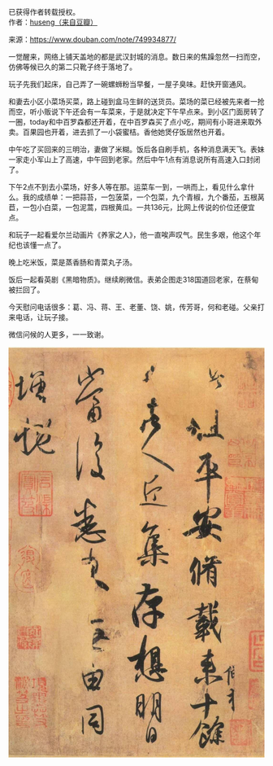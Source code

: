 已获得作者转载授权。  
作者：[huseng（来自豆瓣）](https://www.douban.com/people/huseng/) 

来源：https://www.douban.com/note/749934877/  

一觉醒来，网络上铺天盖地的都是武汉封城的消息。数日来的焦躁忽然一扫而空，仿佛等候已久的第二只靴子终于落地了。  

玩子先我们起床，自己弄了一碗螺蛳粉当早餐，一屋子臭味。赶快开窗通风。  

和妻去小区小菜场买菜，路上碰到盒马生鲜的送货员。菜场的菜已经被先来者一抢而空，听小贩说下午还会有一车菜来，于是就决定下午早点来。到小区门面房转了一圈，today和中百罗森都还开着，在中百罗森买了点小吃，期间有小哥进来取外卖。百果园也开着，进去抓了一小袋蜜桔。香他她煲仔饭居然也开着。  

中午吃了买回来的三明治，妻做了米糊。饭后各自刷手机，各种消息满天飞。表妹一家走小军山上了高速，中午回到老家。然后中午1点有消息说所有高速入口封闭了。  

下午2点不到去小菜场，好多人等在那。运菜车一到，一哄而上，看见什么拿什么。我的成绩单：一把蒜苔，一包菠菜，一个包菜，九个青椒，九个番茄，五根莴苣，一包小白菜，一包泥蒿，四根黄瓜。一共136元，比网上传说的价位还便宜点。  

和玩子一起看爱尔兰动画片《养家之人》，他一直唉声叹气。民生多艰，他这个年纪也该懂一点了。  

晚上吃米饭，菜是蒸香肠和青菜丸子汤。  

饭后一起看英剧《黑暗物质》。继续刷微信。表弟企图走318国道回老家，在蔡甸被拦回了。  

今天慰问电话很多：葛、冯、蒋、王、老董、饶、姚，传芳哥，何和老碰。父亲打来电话，让玩子接。  

微信问候的人更多，一一致谢。  



![](./pic/01-24-huseng-1月23日.jpg)